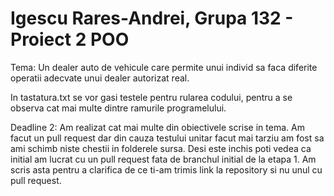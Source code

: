 # Igescu Rares-Andrei, Grupa 132 - Proiect 2 POO      
Tema: Un dealer auto de vehicule care permite unui individ sa faca diferite operatii adecvate unui dealer autorizat real.   
    
In tastatura.txt se vor gasi testele pentru rularea codului, pentru a se observa cat mai multe dintre ramurile programelului.

Deadline 2: Am realizat cat mai multe din obiectivele scrise in tema. Am facut un pull request dar din cauza testului unitar facut mai tarziu am fost sa ami schimb niste chestii in folderele sursa. Desi este inchis poti vedea ca initial am lucrat cu un pull request fata de branchul initial de la etapa 1. Am scris asta pentru a clarifica de ce ti-am trimis link la repository si nu unul cu pull request.
